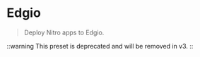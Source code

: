 # Edgio

> Deploy Nitro apps to Edgio.

::warning
This preset is deprecated and will be removed in v3.
::

